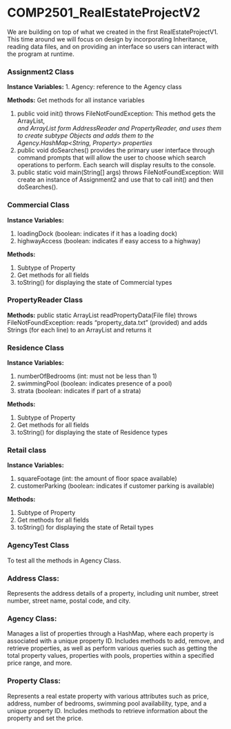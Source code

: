 # COMP2501_RealEstateProjectV2
We are building on top of what we created in the first RealEstateProjectV1. This time around we will focus on design by incorporating Inheritance, reading data files, and on providing an interface so users can interact with the program at runtime.

### Assignment2 Class

**Instance Variables:**
      1. Agency: reference to the Agency class

 **Methods:** 
 Get methods for all instance variables
 
1. public void init() throws FileNotFoundException: This method gets the ArrayList,<Address> and ArrayList<String> form AddressReader and PropertyReader, and uses them to create subtype Objects and adds them to the Agency.HashMap<String, Property> properties
2. public void doSearches() provides the primary user interface through command prompts that will allow the user to choose which search operations to perform. Each search will display results to the console.
3. public static void main(String[] args) throws FileNotFoundException: Will create an instance of Assignment2 and use that to call init() and then doSearches().

### Commercial Class

**Instance Variables:**

1. loadingDock (boolean: indicates if it has a loading dock)
2. highwayAccess (boolean: indicates if easy access to a highway)

**Methods:**
  1. Subtype of Property
  2. Get methods for all fields
  3. toString() for displaying the state of Commercial types

### PropertyReader Class

**Methods:**
      public static ArrayList<String> readPropertyData(File file) throws FileNotFoundException: reads “property_data.txt” (provided) and adds Strings (for each line) to an ArrayList<String> and returns it

### Residence Class

**Instance Variables:**
  1. numberOfBedrooms (int: must not be less than 1)
  2. swimmingPool (boolean: indicates presence of a pool)
  3. strata (boolean: indicates if part of a strata)

**Methods:**
  1. Subtype of Property
  2. Get methods for all fields
  3. toString() for displaying the state of Residence types

### Retail class

**Instance Variables:**
  1. squareFootage (int: the amount of floor space available)
  2. customerParking (boolean: indicates if customer parking is available)
     
**Methods:**
  1. Subtype of Property
  2. Get methods for all fields
  3. toString() for displaying the state of Retail types

### AgencyTest Class

To test all the methods in Agency Class.

### Address Class:

Represents the address details of a property, including unit number, street number, street name, postal code, and city.

### Agency Class:

Manages a list of properties through a HashMap, where each property is associated with a unique property ID.
Includes methods to add, remove, and retrieve properties, as well as perform various queries such as getting the total property values, properties with pools, properties within a specified price range, and more.

### Property Class:

Represents a real estate property with various attributes such as price, address, number of bedrooms, swimming pool availability, type, and a unique property ID.
Includes methods to retrieve information about the property and set the price.
